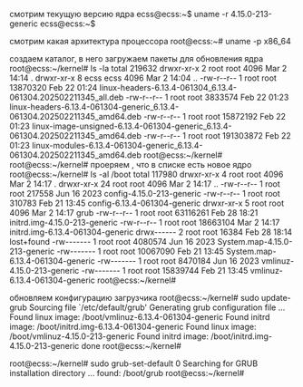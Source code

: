 смотрим текущую версию  ядра
ecss@ecss:~$ uname -r
4.15.0-213-generic
ecss@ecss:~$

смотрим какая архитектура процессора
root@ecss:~# uname -p
x86_64

создаем каталог, в него загружаем пакеты для обновления ядра
root@ecss:~/kernel# ls -la
total 219632
drwxr-xr-x 2 root root      4096 Mar  2 14:14 .
drwxr-xr-x 8 ecss ecss      4096 Mar  2 14:04 ..
-rw-r--r-- 1 root root  13870320 Feb 22 01:24 linux-headers-6.13.4-061304_6.13.4-061304.202502211345_all.deb
-rw-r--r-- 1 root root   3833574 Feb 22 01:23 linux-headers-6.13.4-061304-generic_6.13.4-061304.202502211345_amd64.deb
-rw-r--r-- 1 root root  15872192 Feb 22 01:23 linux-image-unsigned-6.13.4-061304-generic_6.13.4-061304.202502211345_amd64.deb
-rw-r--r-- 1 root root 191303872 Feb 22 01:23 linux-modules-6.13.4-061304-generic_6.13.4-061304.202502211345_amd64.deb
root@ecss:~/kernel#
root@ecss:~/kernel#
проеряем , что в списке есть новое ядро 
root@ecss:~/kernel# ls -al /boot
total 117980
drwxr-xr-x  4 root root     4096 Mar  2 14:17 .
drwxr-xr-x 24 root root     4096 Mar  2 14:17 ..
-rw-r--r--  1 root root   217558 Jun 16  2023 config-4.15.0-213-generic
-rw-r--r--  1 root root   310783 Feb 21 13:45 config-6.13.4-061304-generic
drwxr-xr-x  5 root root     4096 Mar  2 14:17 grub
-rw-r--r--  1 root root 63116261 Feb 28 18:21 initrd.img-4.15.0-213-generic
-rw-r--r--  1 root root 18663104 Mar  2 14:17 initrd.img-6.13.4-061304-generic
drwx------  2 root root    16384 Feb 28 18:14 lost+found
-rw-------  1 root root  4080574 Jun 16  2023 System.map-4.15.0-213-generic
-rw-------  1 root root 10067090 Feb 21 13:45 System.map-6.13.4-061304-generic
-rw-------  1 root root  8470184 Jun 16  2023 vmlinuz-4.15.0-213-generic
-rw-------  1 root root 15839744 Feb 21 13:45 vmlinuz-6.13.4-061304-generic
root@ecss:~/kernel#    



обновляем конфигурацию загрузчика 
root@ecss:~/kernel# sudo update-grub
Sourcing file `/etc/default/grub'
Generating grub configuration file ...
Found linux image: /boot/vmlinuz-6.13.4-061304-generic
Found initrd image: /boot/initrd.img-6.13.4-061304-generic
Found linux image: /boot/vmlinuz-4.15.0-213-generic
Found initrd image: /boot/initrd.img-4.15.0-213-generic
done
root@ecss:~/kernel#


root@ecss:~/kernel# sudo grub-set-default 0
Searching for GRUB installation directory ... found: /boot/grub
root@ecss:~/kernel#
